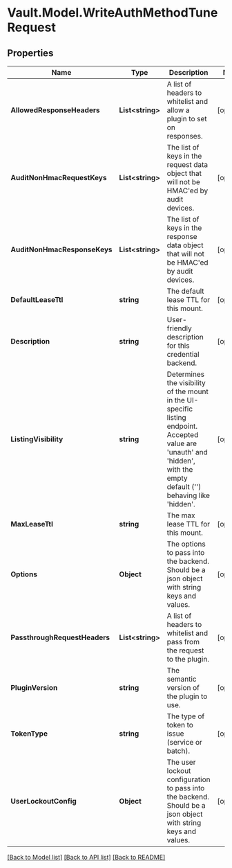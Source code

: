 # Vault.Model.WriteAuthMethodTuneRequest

## Properties

Name | Type | Description | Notes
------------ | ------------- | ------------- | -------------
**AllowedResponseHeaders** | **List&lt;string&gt;** | A list of headers to whitelist and allow a plugin to set on responses. | [optional] 
**AuditNonHmacRequestKeys** | **List&lt;string&gt;** | The list of keys in the request data object that will not be HMAC&#39;ed by audit devices. | [optional] 
**AuditNonHmacResponseKeys** | **List&lt;string&gt;** | The list of keys in the response data object that will not be HMAC&#39;ed by audit devices. | [optional] 
**DefaultLeaseTtl** | **string** | The default lease TTL for this mount. | [optional] 
**Description** | **string** | User-friendly description for this credential backend. | [optional] 
**ListingVisibility** | **string** | Determines the visibility of the mount in the UI-specific listing endpoint. Accepted value are &#39;unauth&#39; and &#39;hidden&#39;, with the empty default (&#39;&#39;) behaving like &#39;hidden&#39;. | [optional] 
**MaxLeaseTtl** | **string** | The max lease TTL for this mount. | [optional] 
**Options** | **Object** | The options to pass into the backend. Should be a json object with string keys and values. | [optional] 
**PassthroughRequestHeaders** | **List&lt;string&gt;** | A list of headers to whitelist and pass from the request to the plugin. | [optional] 
**PluginVersion** | **string** | The semantic version of the plugin to use. | [optional] 
**TokenType** | **string** | The type of token to issue (service or batch). | [optional] 
**UserLockoutConfig** | **Object** | The user lockout configuration to pass into the backend. Should be a json object with string keys and values. | [optional] 

[[Back to Model list]](../README.md#documentation-for-models) [[Back to API list]](../README.md#documentation-for-api-endpoints) [[Back to README]](../README.md)

